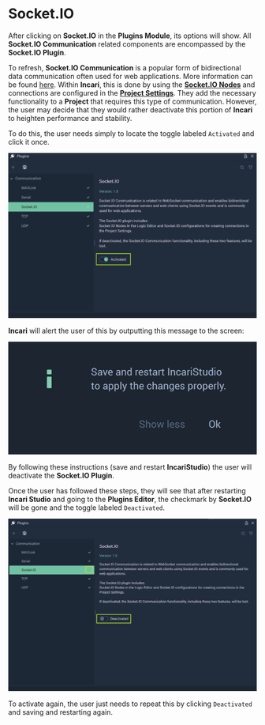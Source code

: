 # Socket.IO

After clicking on **Socket.IO** in the **Plugins Module**, its options will show. All **Socket.IO Communication** related components are encompassed by the **Socket.IO Plugin**. 

To refresh, **Socket.IO Communication** is a popular form of bidirectional data communication often used for web applications. More information can be found [here](https://socket.io/docs/v4/). Within **Incari**, this is done by using the [**Socket.IO Nodes**](../../../toolbox/communication/socketio/README.md) and connections are configured in the [**Project Settings**](../../project-settings/socketio.md). They add the necessary functionality to a **Project** that requires this type of communication. However, the user may decide that they would rather deactivate this portion of **Incari** to heighten performance and stability. 

To do this, the user needs simply to locate the toggle labeled `Activated` and click it once.  

![](../../../.gitbook/assets/pluginssocketio20231before.png)

**Incari** will alert the user of this by outputting this message to the screen:

![](../../../.gitbook/assets/pluginsserialmanageroffmessage.png)

By following these instructions (save and restart **IncariStudio**) the user will deactivate the **Socket.IO Plugin**. 

Once the user has followed these steps, they will see that after restarting **Incari Studio** and going to the **Plugins Editor**, the checkmark by **Socket.IO** will be gone and the toggle labeled `Deactivated`. 

![](../../../.gitbook/assets/pluginssocketio20231after.png)

To activate again, the user just needs to repeat this by clicking `Deactivated` and saving and restarting again. 